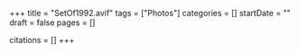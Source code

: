 +++
title = "SetOf1992.avif"
tags = ["Photos"]
categories = []
startDate = ""
draft = false
pages = []

citations = []
+++
